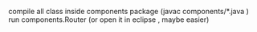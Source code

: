 compile all class inside components package (javac components/*.java )
run components.Router
(or open it in eclipse , maybe easier)

